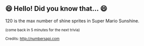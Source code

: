 ## 😄 Hello! Did you know that... 😄
120 is the max number of shine sprites in Super Mario Sunshine.

<sup>(come back in 5 minutes for the next trivia)</sup>


<sup>Credits: http://numbersapi.com</sup>
